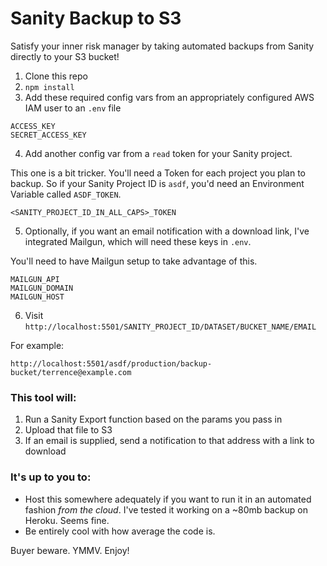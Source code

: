 # Sanity Backup to S3

Satisfy your inner risk manager by taking automated backups from Sanity directly to your S3 bucket!

1. Clone this repo
2. `npm install`
3. Add these required config vars from an appropriately configured AWS IAM user to an `.env` file

```
ACCESS_KEY
SECRET_ACCESS_KEY
```

4. Add another config var from a `read` token for your Sanity project.

This one is a bit tricker. You'll need a Token for each project you plan to backup. So if your Sanity Project ID is `asdf`, you'd need an Environment Variable called `ASDF_TOKEN`.

```
<SANITY_PROJECT_ID_IN_ALL_CAPS>_TOKEN
```

5. Optionally, if you want an email notification with a download link, I've integrated Mailgun, which will need these keys in `.env`.

You'll need to have Mailgun setup to take advantage of this.

```
MAILGUN_API
MAILGUN_DOMAIN
MAILGUN_HOST
```

6. Visit `http://localhost:5501/SANITY_PROJECT_ID/DATASET/BUCKET_NAME/EMAIL`

For example:

```
http://localhost:5501/asdf/production/backup-bucket/terrence@example.com
```

### This tool will:

1. Run a Sanity Export function based on the params you pass in
2. Upload that file to S3
3. If an email is supplied, send a notification to that address with a link to download

### It's up to you to:

- Host this somewhere adequately if you want to run it in an automated fashion _from the cloud_. I've tested it working on a ~80mb backup on Heroku. Seems fine.
- Be entirely cool with how average the code is.

Buyer beware. YMMV. Enjoy!
